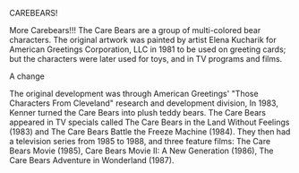CAREBEARS!

More Carebears!!!
The Care Bears are a group of multi-colored bear characters. The original artwork was painted by artist Elena Kucharik for American Greetings Corporation, LLC in 1981 to be used on greeting cards; but the characters were later used for toys, and in TV programs and films.

A change

The original development was through American Greetings' "Those Characters From Cleveland" research and development division, In 1983, Kenner turned the Care Bears into plush teddy bears. The Care Bears appeared in TV specials called The Care Bears in the Land Without Feelings (1983) and The Care Bears Battle the Freeze Machine (1984). They then had a television series from 1985 to 1988, and three feature films: The Care Bears Movie (1985), Care Bears Movie II: A New Generation (1986), The Care Bears Adventure in Wonderland (1987).
